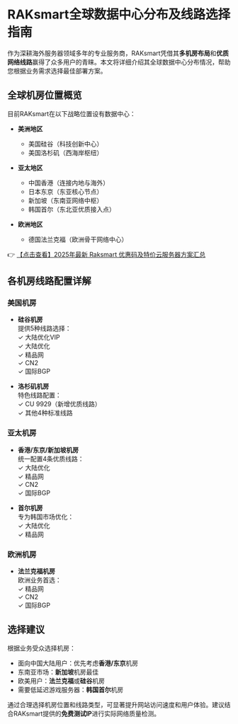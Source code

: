 # RAKsmart全球数据中心分布及线路选择指南

作为深耕海外服务器领域多年的专业服务商，RAKsmart凭借其**多机房布局**和**优质网络线路**赢得了众多用户的青睐。本文将详细介绍其全球数据中心分布情况，帮助您根据业务需求选择最佳部署方案。

## 全球机房位置概览

目前RAKsmart在以下战略位置设有数据中心：

- **美洲地区**  
  - 美国硅谷（科技创新中心）  
  - 美国洛杉矶（西海岸枢纽）  

- **亚太地区**  
  - 中国香港（连接内地与海外）  
  - 日本东京（东亚核心节点）  
  - 新加坡（东南亚网络中枢）  
  - 韩国首尔（东北亚优质接入点）  

- **欧洲地区**  
  - 德国法兰克福（欧洲骨干网络中心）  

👉 [【点击查看】2025年最新 Raksmart 优惠码及特价云服务器方案汇总](https://bit.ly/raksmart)

## 各机房线路配置详解

### 美国机房
- **硅谷机房**  
  提供5种线路选择：  
  ✓ 大陆优化VIP  
  ✓ 大陆优化  
  ✓ 精品网  
  ✓ CN2  
  ✓ 国际BGP  

- **洛杉矶机房**  
  特色线路配置：  
  ✓ CU 9929（新增优质线路）  
  ✓ 其他4种标准线路  

### 亚太机房
- **香港/东京/新加坡机房**  
  统一配置4条优质线路：  
  ✓ 大陆优化  
  ✓ 精品网  
  ✓ CN2  
  ✓ 国际BGP  

- **首尔机房**  
  专为韩国市场优化：  
  ✓ 大陆优化  
  ✓ 精品网  

### 欧洲机房
- **法兰克福机房**  
  欧洲业务首选：  
  ✓ 精品网  
  ✓ CN2  
  ✓ 国际BGP  

## 选择建议

根据业务受众选择机房：  
- 面向中国大陆用户：优先考虑**香港/东京**机房  
- 东南亚市场：**新加坡**机房最佳  
- 欧美用户：**法兰克福**或**硅谷**机房  
- 需要低延迟游戏服务器：**韩国首尔**机房  

通过合理选择机房位置和线路类型，可显著提升网站访问速度和用户体验。建议结合RAKsmart提供的**免费测试IP**进行实际网络质量检测。
